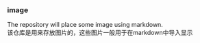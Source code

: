 ### image
The repository will place some image using markdown.  
该仓库是用来存放图片的，这些图片一般用于在markdown中导入显示
